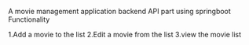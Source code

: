 A movie management application backend API part using springboot
Functionality

1.Add a movie to the list
2.Edit a movie from the list
3.view the movie list
